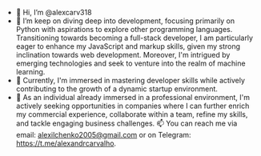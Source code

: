 - 👋 Hi, I’m @alexcarv318
- 👀 I’m keep on diving deep into development, focusing primarily on Python with aspirations to explore other programming languages. Transitioning towards becoming a full-stack developer, I am particularly eager to enhance my JavaScript and markup skills, given my strong inclination towards web development. Moreover, I'm intrigued by emerging technologies and seek to venture into the realm of machine learning.
- 🌱 Currently, I'm immersed in mastering developer skills while actively contributing to the growth of a dynamic startup environment.
- 💼 As an individual already immersed in a professional environment, I'm actively seeking opportunities in companies where I can further enrich my commercial experience, collaborate within a team, refine my skills, and tackle engaging business challenges.
📫 You can reach me via email: alexilchenko2005@gmail.com or on Telegram: https://t.me/alexandrcarvalho.
